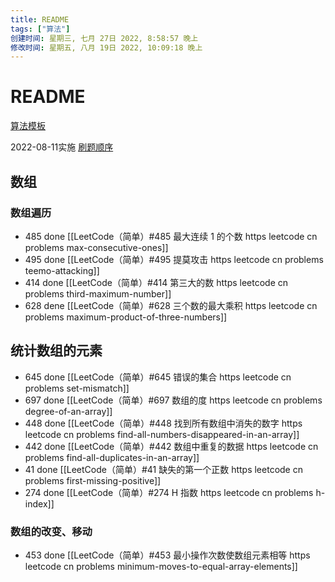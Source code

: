 ```yaml
---
title: README
tags: ["算法"]
创建时间: 星期三, 七月 27日 2022, 8:58:57 晚上
修改时间: 星期五, 八月 19日 2022, 10:09:18 晚上
---
```

# README


[算法模板](https://programmercarl.com/%E7%AE%97%E6%B3%95%E6%A8%A1%E6%9D%BF.html#%E5%85%B6%E4%BB%96%E8%AF%AD%E8%A8%80%E7%89%88%E6%9C%AC)

2022-08-11实施
[刷题顺序](https://www.zhihu.com/question/386655212/answer/2619737605)
## 数组

### 数组遍历

- 485 done [[LeetCode（简单）#485 最大连续 1 的个数 https leetcode cn problems max-consecutive-ones]]
- 495 done [[LeetCode（简单）#495 提莫攻击 https leetcode cn problems teemo-attacking]]
- 414 done [[LeetCode（简单）#414 第三大的数 https leetcode cn problems third-maximum-number]]
- 628 dene [[LeetCode（简单）#628 三个数的最大乘积 https leetcode cn problems maximum-product-of-three-numbers]]

## 统计数组的元素

- 645 done [[LeetCode（简单）#645 错误的集合 https leetcode cn problems set-mismatch]]
- 697 done [[LeetCode（简单）#697 数组的度 https leetcode cn problems degree-of-an-array]]
- 448 done [[LeetCode（简单）#448 找到所有数组中消失的数字 https leetcode cn problems find-all-numbers-disappeared-in-an-array]]
- 442 done [[LeetCode（简单）#442 数组中重复的数据 https leetcode cn problems find-all-duplicates-in-an-array]]
- 41 done [[LeetCode（简单）#41 缺失的第一个正数 https leetcode cn problems first-missing-positive]]
- 274 done [[LeetCode（简单）#274 H 指数 https leetcode cn problems h-index]]

### 数组的改变、移动
- 453 done [[LeetCode（简单）#453 最小操作次数使数组元素相等 https leetcode cn problems minimum-moves-to-equal-array-elements]]